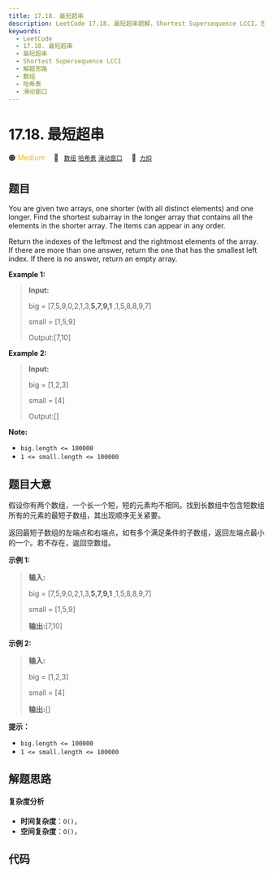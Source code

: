 ```yaml
---
title: 17.18. 最短超串
description: LeetCode 17.18. 最短超串题解，Shortest Supersequence LCCI，包含解题思路、复杂度分析以及完整的 JavaScript 代码实现。
keywords:
  - LeetCode
  - 17.18. 最短超串
  - 最短超串
  - Shortest Supersequence LCCI
  - 解题思路
  - 数组
  - 哈希表
  - 滑动窗口
---
```


# 17.18. 最短超串

🟠 <font color=#ffb800>Medium</font>&emsp; 🔖&ensp; [`数组`](/tag/array.md) [`哈希表`](/tag/hash-table.md) [`滑动窗口`](/tag/sliding-window.md)&emsp; 🔗&ensp;[`力扣`](https://leetcode.cn/problems/shortest-supersequence-lcci)

## 题目

You are given two arrays, one shorter (with all distinct elements) and one
longer. Find the shortest subarray in the longer array that contains all the
elements in the shorter array. The items can appear in any order.

Return the indexes of the leftmost and the rightmost elements of the array. If
there are more than one answer, return the one that has the smallest left
index. If there is no answer, return an empty array.

**Example 1:**

> 
> 
> 
> 
> 
> **Input:**
> 
> big = [7,5,9,0,2,1,3,**5,7,9,1** ,1,5,8,8,9,7]
> 
> small = [1,5,9]
> 
> Output:[7,10]

**Example 2:**

> 
> 
> 
> 
> 
> **Input:**
> 
> big = [1,2,3]
> 
> small = [4]
> 
> Output:[]

**Note:**

  * `big.length <= 100000`
  * `1 <= small.length <= 100000`


## 题目大意

假设你有两个数组，一个长一个短，短的元素均不相同。找到长数组中包含短数组所有的元素的最短子数组，其出现顺序无关紧要。

返回最短子数组的左端点和右端点，如有多个满足条件的子数组，返回左端点最小的一个。若不存在，返回空数组。

**示例 1:**

> 
> 
> 
> 
> 
> **输入:**
> 
> big = [7,5,9,0,2,1,3,**5,7,9,1** ,1,5,8,8,9,7]
> 
> small = [1,5,9]
> 
> **输出:**[7,10]

**示例 2:**

> 
> 
> 
> 
> 
> **输入:**
> 
> big = [1,2,3]
> 
> small = [4]
> 
> **输出:**[]

**提示：**

  * `big.length <= 100000`
  * `1 <= small.length <= 100000`


## 解题思路

#### 复杂度分析

- **时间复杂度**：`O()`，
- **空间复杂度**：`O()`，

## 代码

```javascript

```